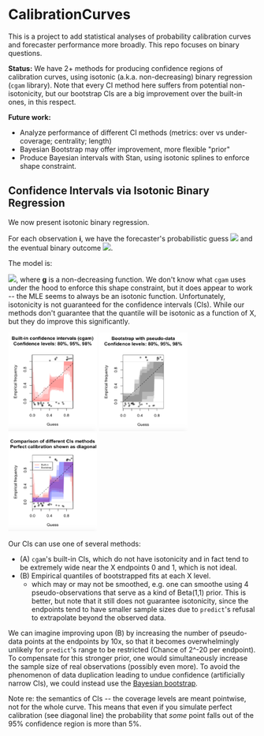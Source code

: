 # CalibrationCurves

This is a project to add statistical analyses of probability
calibration curves and forecaster performance more broadly. This repo
focuses on binary questions.

**Status:** We have 2+ methods for producing confidence regions of
calibration curves, using isotonic (a.k.a. non-decreasing) binary
regression (`cgam` library). Note that every CI method here suffers from potential non-isotonicity, but our
bootstrap CIs are a big improvement over the built-in ones, in this respect.

**Future work:**
- Analyze performance of different CI methods
(metrics: over vs under-coverage; centrality; length)
- Bayesian Bootstrap may offer improvement, more flexible "prior"
- Produce Bayesian intervals with Stan, using isotonic
splines to enforce shape constraint.

<!-- [Testing Probability Calibrations
Andreas Bloechlinger](https://www.efmaefm.org/0EFMAMEETINGS/EFMA%20ANNUAL%20MEETINGS/2006-Madrid/papers/147279_full.pdf) -->

## Confidence Intervals via Isotonic Binary Regression

We now present isotonic binary regression.

For each observation **i**, we have the forecaster's probabilistic
guess <img
src="https://latex.codecogs.com/png.image?\dpi{110}&space;\bg_black&space;X_i\in%20[0,1]">
 and the eventual binary outcome <img
src="https://latex.codecogs.com/png.image?\dpi{110}&space;\bg_black&space;Y_i\in%20\{0,1\}">.

The model is:

<img
src="https://latex.codecogs.com/png.image?\dpi{110}&space;\bg_black&space;Y_i%20\sim%20Bernoulli(g(X_i))">,
where **g** is a non-decreasing function. We don't know what `cgam`
uses under the hood to enforce this shape constraint, but it does
appear to work -- the MLE seems to always be an isotonic function.  Unfortunately, isotonicity is not guaranteed for
the confidence intervals (CIs).  While our methods don't guarantee that the quantile will be
isotonic as a function of X, but they do improve this significantly.

<img
src="https://github.com/gusl/CalibrationCurves/blob/main/builtin.png" width=180 height=200>
<img
src="https://github.com/gusl/CalibrationCurves/blob/main/boot_pseudo.png" width=180 height=200>
<img
src="https://github.com/gusl/CalibrationCurves/blob/main/compared.png" width=180 height=200>

Our CIs can use one of several methods:
- (A) `cgam`'s built-in CIs, which do not have isotonicity and in fact
  tend to be extremely wide near the X endpoints 0 and 1, which is not ideal.
- (B) Empirical quantiles of bootstrapped fits at each X level.
  - which may or may not be smoothed, e.g. one can smoothe using 4 pseudo-observations
    that serve as a kind of Beta(1,1) prior. This is better, but note that it still does
    not guarantee isotonicity, since the endpoints tend to have
    smaller sample sizes due to `predict`'s refusal to
    extrapolate beyond the observed data.
	
We can imagine improving upon (B) by increasing the number of
pseudo-data points at the endpoints by 10x, so that it becomes overwhelmingly
unlikely for `predict`'s range to be restricted (Chance of 2^-20 per endpoint). To compensate for
this stronger prior, one would
simultaneously increase the sample size of real observations (possibly even
more). To avoid the phenomenon of data duplication leading to
undue confidence (artificially narrow CIs), we could instead use the
[Bayesian
bootstrap](https://www.sumsar.net/blog/2015/04/the-non-parametric-bootstrap-as-a-bayesian-model/).

<!-- But maybe a more interesting question is how well the bootstrap
distribution approximates posterior distributions. -->

Note re: the semantics of CIs -- the coverage levels are meant
pointwise, not for the whole curve. This means that even if you simulate perfect
calibration (see diagonal line) the
probability that *some* point falls out of the 95% confidence region
is more than 5%.
